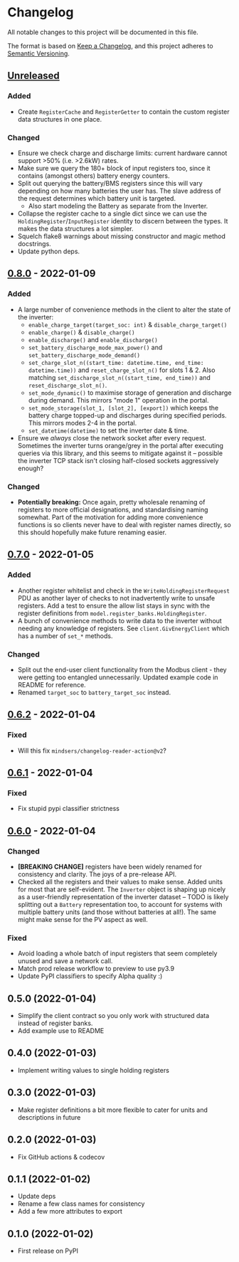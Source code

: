 # Changelog

All notable changes to this project will be documented in this file.

The format is based on [Keep a Changelog](https://keepachangelog.com/en/1.0.0/),
and this project adheres to [Semantic Versioning](https://semver.org/spec/v2.0.0.html).

## [Unreleased]
### Added
- Create `RegisterCache` and `RegisterGetter` to contain the custom register data structures in one place.

### Changed
- Ensure we check charge and discharge limits: current hardware cannot support >50% (i.e. >2.6kW) rates.
- Make sure we query the 180+ block of input registers too, since it contains (amongst others) battery energy counters.
- Split out querying the battery/BMS registers since this will vary depending on how many batteries the user has. The
  slave address of the request determines which battery unit is targeted.
  - Also start modeling the Battery as separate from the Inverter.
- Collapse the register cache to a single dict since we can use the `HoldingRegister`/`InputRegister` identity to
  discern between the types. It makes the data structures a lot simpler.
- Squelch flake8 warnings about missing constructor and magic method docstrings.
- Update python deps.

## [0.8.0] - 2022-01-09
### Added
- A large number of convenience methods in the client to alter the state of the inverter:
  - `enable_charge_target(target_soc: int)` & `disable_charge_target()`
  - `enable_charge()` & `disable_charge()`
  - `enable_discharge()` and `enable_discharge()`
  - `set_battery_discharge_mode_max_power()` and `set_battery_discharge_mode_demand()`
  - `set_charge_slot_n((start_time: datetime.time, end_time: datetime.time))` and `reset_charge_slot_n()`
    for slots 1 & 2. Also matching `set_discharge_slot_n((start_time, end_time))` and `reset_discharge_slot_n()`.
  - `set_mode_dynamic()` to maximise storage of generation and discharge during demand. This mirrors "mode 1"
    operation in the portal.
  - `set_mode_storage(slot_1, [slot_2], [export])` which keeps the battery charge topped-up and discharges
    during specified periods. This mirrors modes 2-4 in the portal.
  - `set_datetime(datetime)` to set the inverter date & time.
- Ensure we _always_ close the network socket after every request. Sometimes the inverter turns orange/grey
  in the portal after executing queries via this library, and this seems to mitigate against it – possible
  the inverter TCP stack isn't closing half-closed sockets aggressively enough?

### Changed
- **Potentially breaking:** Once again, pretty wholesale renaming of registers to more official designations,
  and standardising naming somewhat. Part of the motivation for adding more convenience functions is so clients
  never have to deal with register names directly, so this should hopefully make future renaming easier.

## [0.7.0] - 2022-01-05
### Added
- Another register whitelist and check in the `WriteHoldingRegisterRequest` PDU as another layer of checks
  to not inadvertently write to unsafe registers. Add a test to ensure the allow list stays in sync with
  the register definitions from `model.register_banks.HoldingRegister`.
- A bunch of convenience methods to write data to the inverter without needing any knowledge of registers.
  See `client.GivEnergyClient` which has a number of `set_*` methods.

### Changed
- Split out the end-user client functionality from the Modbus client - they were getting too entangled
  unnecessarily. Updated example code in README for reference.
- Renamed `target_soc` to `battery_target_soc` instead.

## [0.6.2] - 2022-01-04
### Fixed
- Will this fix `mindsers/changelog-reader-action@v2`?

## [0.6.1] - 2022-01-04
### Fixed
- Fix stupid pypi classifier strictness

## [0.6.0] - 2022-01-04
### Changed
- **[BREAKING CHANGE]** registers have been widely renamed for consistency and clarity. The joys of a pre-release API.
- Checked all the registers and their values to make sense. Added units for most that are self-evident. The
  `Inverter` object is shaping up nicely as a user-friendly representation of the inverter dataset – TODO is
  likely splitting out a `Battery` representation too, to account for systems with multiple battery units (and
  those without batteries at all!). The same might make sense for the PV aspect as well.

### Fixed
- Avoid loading a whole batch of input registers that seem completely unused and save a network call.
- Match prod release workflow to preview to use py3.9
- Update PyPI classifiers to specify Alpha quality :)

## 0.5.0 (2022-01-04)
- Simplify the client contract so you only work with structured data instead of register banks.
- Add example use to README

## 0.4.0 (2022-01-03)
- Implement writing values to single holding registers

## 0.3.0 (2022-01-03)
- Make register definitions a bit more flexible to cater for units and descriptions in future

## 0.2.0 (2022-01-03)
- Fix GitHub actions & codecov

## 0.1.1 (2022-01-02)
- Update deps
- Rename a few class names for consistency
- Add a few more attributes to export

## 0.1.0 (2022-01-02)
- First release on PyPI

[Unreleased]: https://github.com/dewet22/givenergy-modbus/compare/v0.8.0...HEAD
[0.8.0]: https://github.com/dewet22/givenergy-modbus/compare/v0.7.0...v0.8.0
[0.7.0]: https://github.com/dewet22/givenergy-modbus/compare/v0.6.2...v0.7.0
[0.6.2]: https://github.com/dewet22/givenergy-modbus/compare/v0.6.1...v0.6.2
[0.6.1]: https://github.com/dewet22/givenergy-modbus/compare/v0.6.0...v0.6.1
[0.6.0]: https://github.com/dewet22/givenergy-modbus/compare/v0.5.0...v0.6.0
